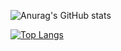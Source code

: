 ![Anurag's GitHub stats](https://github-readme-stats.vercel.app/api?username=aloekman27&hide=contribs,prs&show_icons=true&theme=radical)

[![Top Langs](https://github-readme-stats.vercel.app/api/top-langs/?username=aloekman27&layout=compact)](https://github.com/anuraghazra/github-readme-stats)

